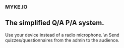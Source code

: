 ### MYKE.IO
## The simplified Q/A P/A system.

Use your device instead of a radio microphone. \n
Send quizzes/questionnaires from the admin to the audience.
